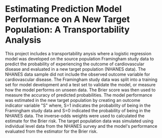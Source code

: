 # Estimating Prediction Model Performance on A New Target Population: A Transportability Analysis
This project includes a transportability anysis where a logistic regression model was developed on the source population Framingham study
data to predict the probability of experiencing the outcome of cardiovascular disease and evaluated in a new target population (NHANES 
data). The NHANES data sample did not include the observed outcome variable for cardiovascular disease. The Framingham study data was split 
into a training set for model development and a test set to validate the model, or measure how the model performs on unseen data. The Brier
score was then used to measure the accuracy of predicted probabilities. The model performance was estimated in the new target population by
creating an outcome indicator variable "S" where,  S=1 indicates the probability of being in the Framingham study data and S=0 indicated the
probability of being in the NHANES data. The inverse-odds weights were used to calculated the estimate for the Brier risk. The target 
population data was simulated using individual level data from the NHANES survey and the model's performance evaluated from the estimator for the Brier risk.
